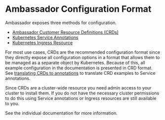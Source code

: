 # Ambassador Configuration Format

Ambassador exposes three methods for configuration.

- [Ambassador Customer Resource Definitions (CRDs)](/reference/core/crds)
- [Kubernetes Service Annotations](/reference/core/annotations)
- [Kubernetes Ingress Resource](/reference/core/ingress-controller)

For most use cases, CRDs are the recommended configuration format since they directly expose all configuration options in a format that allows them to be managed as a separate object by Kubernetes. Because of this, all example configuration in the documentation is presented in CRD format. See [translating CRDs to annotations](/reference/core/annotations#crd-translation) to translate CRD examples to Service annotations.

Since CRDs are a cluster-wide resource you need admin access to your cluster to install them. If you do not have the necessary cluster permissions to do this using Service annotations or Ingress resources are still available to you.

See the individual documentation for more information.

